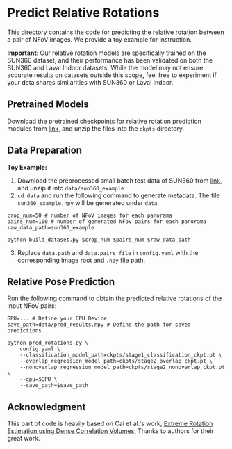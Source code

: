 # Predict Relative Rotations

This directory contains the code for predicting the relative rotation between a pair of NFoV images. We provide a toy example for instruction.

**Important**: Our relative rotation models are specifically trained on the SUN360 dataset, and their performance has been validated on both the SUN360 and Laval Indoor datasets. While the model may not ensure accurate results on datasets outside this scope, feel free to experiment if your data shares similarities with SUN360 or Laval Indoor.

## Pretrained Models

Download the pretrained checkpoints for relative rotation prediction modules from [link](https://sjtueducn-my.sharepoint.com/:u:/g/personal/shanemankiw_sjtu_edu_cn/EWCaUyWKFv5NgIKydmITZeEBziCCfW4TdiMWr1tgY78TBQ), and unzip the files into the `ckpts` directory.

## Data Preparation

**Toy Example:**

1. Download the preprocessed small batch test data of SUN360 from [link](https://sjtueducn-my.sharepoint.com/:u:/g/personal/shanemankiw_sjtu_edu_cn/EWCaUyWKFv5NgIKydmITZeEBziCCfW4TdiMWr1tgY78TBQ), and unzip it into `data/sun360_example`
2. `cd data` and run the following command to generate metadata. The file `sun360_example.npy` will be generated under `data`

``` shell
crop_num=50 # number of NFoV images for each panorama
pairs_num=100 # number of generated NFoV pairs for each panorama
raw_data_path=sun360_example

python build_dataset.py $crop_num $pairs_num $raw_data_path
```
3. Replace `data.path` and `data.pairs_file` in `config.yaml` with the corresponding image root and `.npy` file path.

## Relative Pose Prediction
Run the following command to obtain the predicted relative rotations of the input NFoV pairs:

``` shell
GPU=... # Define your GPU Device
save_path=data/pred_results.npy # Define the path for saved predictions

python pred_rotations.py \
    config.yaml \
    --classification_model_path=ckpts/stage1_classification_ckpt.pt \
    --overlap_regression_model_path=ckpts/stage2_overlap_ckpt.pt \
    --nonoverlap_regression_model_path=ckpts/stage2_nonoverlap_ckpt.pt \
    --gpu=$GPU \
    --save_path=$save_path
```

## Acknowledgment
This part of code is heavily based on Cai et al.'s work, [Extreme Rotation Estimation using Dense Correlation Volumes.](https://github.com/RuojinCai/ExtremeRotation_code) Thanks to authors for their great work.
